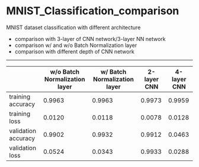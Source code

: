 # MNIST_Classification_comparison

MNIST dataset classification with different architecture
  - comparison with 3-layer of CNN network/3-layer NN network
  - comparison w/ and w/o Batch Normalization layer
  - comparison with different depth of CNN network

____________________________________________________________________________________________________________________
|                        |  w/o Batch Normalization layer  | w/ Batch Normalization layer  | 2-layer CNN | 4-layer CNN |
|------------------------|---------------------------------|-------------------------------| ------------|---------|
|   training accuracy    |             0.9963              |            0.9963             |0.9973|0.9959|
|     training loss      |             0.0120              |            0.0118             |0.0078|0.0128|
|   validation accuracy  |             0.9902              |            0.9932             |0.9912|0.0463|
|     validation loss    |             0.0524              |            0.0343             |0.9933|0.0288|
